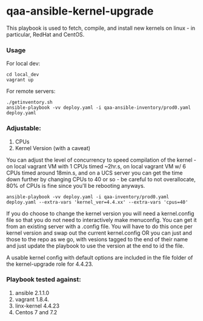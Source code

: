 # qaa-ansible-kernel-upgrade
This playbook is used to fetch, compile, and install new kernels on linux - in particular, RedHat and CentOS.

### Usage
For local dev:
```
cd local_dev
vagrant up
``` 

For remote servers:
```
./getinventory.sh
ansible-playbook -vv deploy.yaml -i qaa-ansible-inventory/prod0.yaml deploy.yaml
```

### Adjustable: 
1. CPUs
2. Kernel Version (with a caveat)

You can adjust the level of concurrency to speed compilation of the kernel - on local vagrant VM with 1 CPUs timed ~2hr.s, on local vagrant VM w/ 6 CPUs timed around 18min.s, and on a UCS server you can get the time down further by changing CPUs to 40 or so - be careful to not overallocate, 80% of CPUs is fine since you'll be rebooting anyways.
```
ansible-playbook -vv deploy.yaml -i qaa-inventory/prod0.yaml deploy.yaml --extra-vars 'kernel_ver=4.4.xx' --extra-vars 'cpus=40'
```

If you do choose to change the kernel version you will need a kernel.config file so that you do not need to interactively make menuconfig. You can get it from an existing server with a .config file. You will have to do this once per kernel version and swap out the current kernel.config OR you can just and those to the repo as we go, with vesions tagged to the end of their name and just update the playbook to use the version at the end to id the file.

A usable kernel config with default options are included in the file folder of the kernel-upgrade role for 4.4.23.


### Playbook tested against:
1. ansible 2.1.1.0 
2. vagrant 1.8.4.
3. linx-kernel 4.4.23
4. Centos 7 and 7.2
